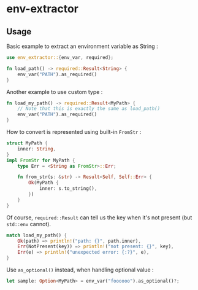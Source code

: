 # env-extractor

## Usage

Basic example to extract an environment variable as String :

```rust
use env_extractor::{env_var, required};

fn load_path() -> required::Result<String> {
    env_var("PATH").as_required()
}
```

Another example to use custom type :

```rust
fn load_my_path() -> required::Result<MyPath> {
    // Note that this is exactly the same as load_path()
    env_var("PATH").as_required()
}
```

How to convert is represented using built-in `FromStr` :

```rust
struct MyPath {
    inner: String,
}
impl FromStr for MyPath {
    type Err = <String as FromStr>::Err;

    fn from_str(s: &str) -> Result<Self, Self::Err> {
        Ok(MyPath {
            inner: s.to_string(),
        })
    }
}
```

Of course, `required::Result` can tell us the key when it's not present (but `std::env` cannot).

```rust
match load_my_path() {
    Ok(path) => println!("path: {}", path.inner),
    Err(NotPresent(key)) => println!("not present: {}", key),
    Err(e) => println!("unexpected error: {:?}", e),
}
```

Use `as_optional()` instead, when handling optional value :

```rust
let sample: Option<MyPath> = env_var("foooooo").as_optional()?;
```

